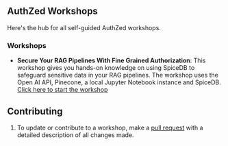 ## AuthZed Workshops

Here's the hub for all self-guided AuthZed workshops.  

### Workshops

- **Secure Your RAG Pipelines With Fine Grained Authorization**: 
This workshop gives you hands-on knowledge on using SpiceDB to safeguard sensitive data in your RAG pipelines. The workshop uses the Open AI API, Pinecone, a local Jupyter Notebook instance and SpiceDB. 
[Click here to start the workshop](https://github.com/authzed/workshops/tree/jupyter/secure-rag-pipelines)


## Contributing

1. To update or contribute to a workshop, make a [pull request](https://docs.github.com/en/github/collaborating-with-pull-requests/proposing-changes-to-your-work-with-pull-requests/about-pull-requests) with a detailed description of all changes made.